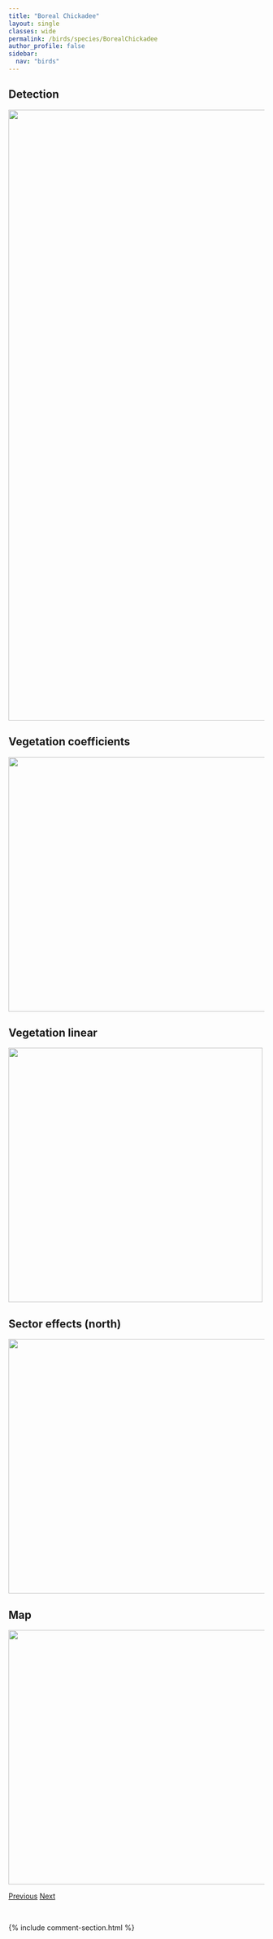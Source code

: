 ```yaml
---
title: "Boreal Chickadee"
layout: single
classes: wide
permalink: /birds/species/BorealChickadee
author_profile: false
sidebar:
  nav: "birds"
---
```


<h2>Detection</h2>

<a href="https://drive.google.com/uc?export=view&id=1LdOda4lEylk661QzRN5soZyDTM7jiVFz">
<img src="https://drive.google.com/uc?export=view&id=1LdOda4lEylk661QzRN5soZyDTM7jiVFz" height = "1200" width = "800">
</a>

<h2>Vegetation coefficients</h2>

<a href="https://drive.google.com/uc?export=view&id=1YkG1YAi7KAZUdEbEuhfm5eu96O4OEm5T">
<img src="https://drive.google.com/uc?export=view&id=1YkG1YAi7KAZUdEbEuhfm5eu96O4OEm5T" height = "500" width = "1000">
</a>

<h2>Vegetation linear</h2>

<a href="https://drive.google.com/uc?export=view&id=1-8SWQbyVWA4kxoGlOSJdDuVG0O-52cw-">
<img src="https://drive.google.com/uc?export=view&id=1-8SWQbyVWA4kxoGlOSJdDuVG0O-52cw-" height = "500" width = "500">
</a>

<h2>Sector effects (north)</h2>

<a href="https://drive.google.com/uc?export=view&id=1FSLAm2MeWom6cBSDwaDT0squWR_WzybS">
<img src="https://drive.google.com/uc?export=view&id=1FSLAm2MeWom6cBSDwaDT0squWR_WzybS" height = "500" width = "1000">
</a>

<h2>Map</h2>

<a href="https://drive.google.com/uc?export=view&id=1A1AUVpLFEuGFrxFrpMWF9iecfxlzE-dK">
<img src="https://drive.google.com/uc?export=view&id=1A1AUVpLFEuGFrxFrpMWF9iecfxlzE-dK" height = "500" width = "1500">
</a>

<a href="/DevelopmentWebsite/birds/species/Bobolink" class="pagination--pager" title="Bobolink">Previous</a> <a href="/DevelopmentWebsite/birds/species/BonapartesGull" class="pagination--pager" title="Bonaparte's Gull">Next</a>

<p>&nbsp;</p>

{% include comment-section.html %}
